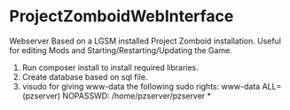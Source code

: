 # ProjectZomboidWebInterface

Webserver Based on a LGSM installed Project Zomboid installation. 
Useful for editing Mods and Starting/Restarting/Updating the Game.

1. Run composer install to install required libraries.
2. Create database based on sql file.
3. visudo for giving www-data the following sudo rights:
	www-data    ALL= (pzserver) NOPASSWD: /home/pzserver/pzserver *
